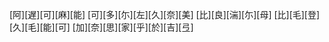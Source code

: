 [阿][遅][可][麻][能] [可][多][尓][左][久][奈][美] [比][良][湍][尓][母] [比][毛][登][久][毛][能][可] [加][奈][思][家][乎][於][吉][弖]
